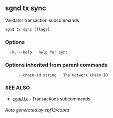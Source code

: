 ## sgnd tx sync

Validator transaction subcommands

```
sgnd tx sync [flags]
```

### Options

```
  -h, --help   help for sync
```

### Options inherited from parent commands

```
      --chain-id string   The network chain ID
```

### SEE ALSO

* [sgnd tx](sgnd_tx.md)	 - Transactions subcommands

###### Auto generated by spf13/cobra
